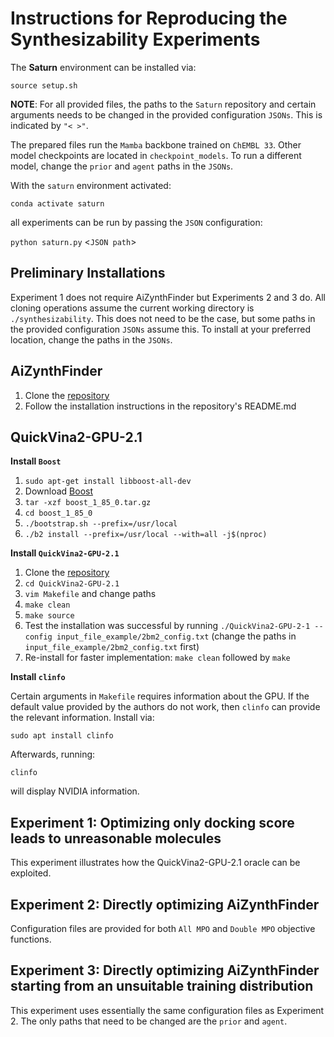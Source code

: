 # Instructions for Reproducing the Synthesizability Experiments 

The **Saturn** environment can be installed via:

`source setup.sh`

**NOTE**: For all provided files, the paths to the `Saturn` repository and certain arguments needs to be changed in the provided configuration `JSONs`. This is indicated by `"< >"`.

The prepared files run the `Mamba` backbone trained on `ChEMBL 33`. Other model checkpoints are located in `checkpoint_models`. To run a different model, change the `prior` and `agent` paths in the `JSONs`.

With the `saturn` environment activated:

`conda activate saturn`

all experiments can be run by passing the `JSON` configuration: 

`python saturn.py` <`JSON path`>

Preliminary Installations
-------------------------

Experiment 1 does not require AiZynthFinder but Experiments 2 and 3 do. All cloning operations assume the current working directory is `./synthesizability`. This does not need to be the case, but some paths in the provided configuration `JSONs` assume this. To install at your preferred location, change the paths in the `JSONs`.

AiZynthFinder
-------------
1. Clone the [repository](https://github.com/MolecularAI/aizynthfinder)
2. Follow the installation instructions in the repository's README.md

QuickVina2-GPU-2.1
------------------
**Install `Boost`**
1. `sudo apt-get install libboost-all-dev`
2. Download [Boost](https://www.boost.org/users/history/version_1_85_0.html)
3. `tar -xzf boost_1_85_0.tar.gz`
4. `cd boost_1_85_0`
5. `./bootstrap.sh --prefix=/usr/local`
6. `./b2 install --prefix=/usr/local --with=all -j$(nproc)`

**Install `QuickVina2-GPU-2.1`**
1. Clone the [repository](https://github.com/DeltaGroupNJUPT/Vina-GPU-2.1)
2. `cd QuickVina2-GPU-2.1`
3. `vim Makefile` and change paths
4. `make clean`
5. `make source`
6. Test the installation was successful by running `./QuickVina2-GPU-2-1 --config input_file_example/2bm2_config.txt` (change the paths in `input_file_example/2bm2_config.txt` first)
7. Re-install for faster implementation: `make clean` followed by `make`

**Install `clinfo`**

Certain arguments in `Makefile` requires information about the GPU. If the default value provided by the authors do not work, then `clinfo` can provide the relevant information. Install via: 

`sudo apt install clinfo`

Afterwards, running:

`clinfo`

will display NVIDIA information.


Experiment 1: Optimizing only docking score leads to unreasonable molecules
---------------------------------------------------------------------------

This experiment illustrates how the QuickVina2-GPU-2.1 oracle can be exploited.


Experiment 2: Directly optimizing AiZynthFinder
-----------------------------------------------

Configuration files are provided for both `All MPO` and `Double MPO` objective functions.


Experiment 3: Directly optimizing AiZynthFinder starting from an unsuitable training distribution
--------------------------------------------------------------------------------------------------

This experiment uses essentially the same configuration files as Experiment 2. The only paths that need to be changed are the `prior` and `agent`.
